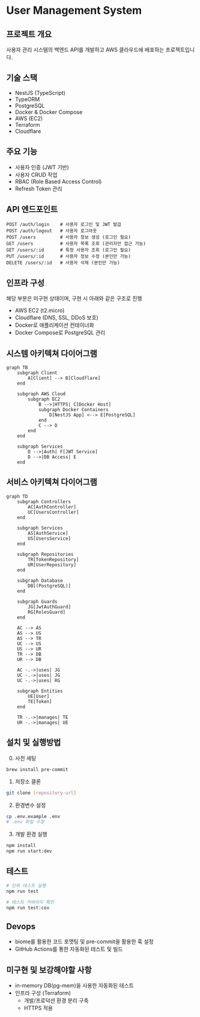 # User Management System

## 프로젝트 개요
사용자 관리 시스템의 백엔드 API를 개발하고 AWS 클라우드에 배포하는 프로젝트입니다.

## 기술 스택
- NestJS (TypeScript)
- TypeORM
- PostgreSQL
- Docker & Docker Compose
- AWS (EC2)
- Terraform
- Cloudflare

## 주요 기능
- 사용자 인증 (JWT 기반)
- 사용자 CRUD 작업
- RBAC (Role Based Access Control)
- Refresh Token 관리

## API 엔드포인트
```
POST /auth/login    # 사용자 로그인 및 JWT 발급
POST /auth/logout   # 사용자 로그아웃
POST /users         # 사용자 정보 생성 (로그인 필요)
GET /users          # 사용자 목록 조회 (관리자만 접근 가능)
GET /users/:id      # 특정 사용자 조회 (로그인 필요)
PUT /users/:id      # 사용자 정보 수정 (본인만 가능)
DELETE /users/:id   # 사용자 삭제 (본인만 가능)
```

## 인프라 구성
해당 부분은 미구현 상태이며, 구현 시 아래와 같은 구조로 진행
- AWS EC2 (t2.micro)
- Cloudflare (DNS, SSL, DDoS 보호)
- Docker로 애플리케이션 컨테이너화
- Docker Compose로 PostgreSQL 관리

## 시스템 아키텍쳐 다이어그램

```mermaid
graph TB
    subgraph Client
        A[Client] --> B[Cloudflare]
    end

    subgraph AWS Cloud
        subgraph EC2
            B -->|HTTPS| C[Docker Host]
            subgraph Docker Containers
                D[NestJS App] <--> E[PostgreSQL]
            end
            C --> D
        end
    end

    subgraph Services
        D -->|Auth| F[JWT Service]
        D -->|DB Access| E
    end
```

## 서비스 아키텍쳐 다이어그램
```mermaid
graph TD
    subgraph Controllers
        AC[AuthController]
        UC[UsersController]
    end

    subgraph Services
        AS[AuthService]
        US[UsersService]
    end

    subgraph Repositories
        TR[TokenRepository]
        UR[UserRepository]
    end

    subgraph Database
        DB[(PostgreSQL)]
    end

    subgraph Guards
        JG[JwtAuthGuard]
        RG[RolesGuard]
    end

    AC --> AS
    AS --> US
    AS --> TR
    UC --> US
    US --> UR
    TR --> DB
    UR --> DB

    AC -.->|uses| JG
    UC -.->|uses| JG
    UC -.->|uses| RG

    subgraph Entities
        UE[User]
        TE[Token]
    end

    TR -.->|manages| TE
    UR -.->|manages| UE
```

## 설치 및 실행방법
0. 사전 세팅
```
brew install pre-commit
```

1. 저장소 클론
```bash
git clone [repository-url]
```

2. 환경변수 설정
```bash
cp .env.example .env
# .env 파일 수정
```

3. 개발 환경 실행
```bash
npm install
npm run start:dev
```

## 테스트
```bash
# 단위 테스트 실행
npm run test

# 테스트 커버리지 확인
npm run test:cov
```

## Devops
- biome를 활용한 코드 포맷팅 및 pre-commit을 활용한 훅 설정
- GitHub Actions를 통한 자동화된 테스트 및 빌드

## 미구현 및 보강해야할 사항
- in-memory DB(pg-mem)을 사용한 자동화된 테스트
- 인프라 구성 (Terraform)
  - 개발/프로덕션 환경 분리 구축
  - HTTPS 적용